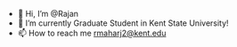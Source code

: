 - 👋 Hi, I’m @Rajan
- 🌱 I’m currently Graduate Student in Kent State University!
- 📫 How to reach me rmaharj2@kent.edu

<!---
RajanKent/RajanKent is a ✨ special ✨ repository because its `README.md` (this file) appears on your GitHub profile.
You can click the Preview link to take a look at your changes.
--->
